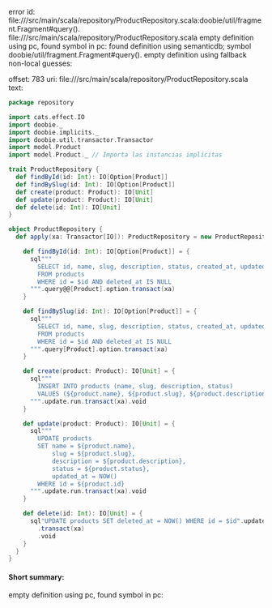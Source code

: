 error id: file://<WORKSPACE>/src/main/scala/repository/ProductRepository.scala:doobie/util/fragment.Fragment#query().
file://<WORKSPACE>/src/main/scala/repository/ProductRepository.scala
empty definition using pc, found symbol in pc: 
found definition using semanticdb; symbol doobie/util/fragment.Fragment#query().
empty definition using fallback
non-local guesses:

offset: 783
uri: file://<WORKSPACE>/src/main/scala/repository/ProductRepository.scala
text:
```scala
package repository

import cats.effect.IO
import doobie._
import doobie.implicits._
import doobie.util.transactor.Transactor
import model.Product
import model.Product._ // Importa las instancias implícitas

trait ProductRepository {
  def findById(id: Int): IO[Option[Product]]
  def findBySlug(id: Int): IO[Option[Product]]
  def create(product: Product): IO[Unit]
  def update(product: Product): IO[Unit]
  def delete(id: Int): IO[Unit]
}

object ProductRepository {
  def apply(xa: Transactor[IO]): ProductRepository = new ProductRepository {

    def findById(id: Int): IO[Option[Product]] = {
      sql"""
        SELECT id, name, slug, description, status, created_at, updated_at, deleted_at 
        FROM products 
        WHERE id = $id AND deleted_at IS NULL
      """.query@@[Product].option.transact(xa)
    }

    def findBySlug(id: Int): IO[Option[Product]] = {
      sql"""
        SELECT id, name, slug, description, status, created_at, updated_at, deleted_at 
        FROM products 
        WHERE id = $id AND deleted_at IS NULL
      """.query[Product].option.transact(xa)
    }

    def create(product: Product): IO[Unit] = {
      sql"""
        INSERT INTO products (name, slug, description, status)
        VALUES (${product.name}, ${product.slug}, ${product.description}, ${product.status})
      """.update.run.transact(xa).void
    }

    def update(product: Product): IO[Unit] = {
      sql"""
        UPDATE products
        SET name = ${product.name}, 
            slug = ${product.slug}, 
            description = ${product.description}, 
            status = ${product.status},
            updated_at = NOW()
        WHERE id = ${product.id}
      """.update.run.transact(xa).void
    }

    def delete(id: Int): IO[Unit] = {
      sql"UPDATE products SET deleted_at = NOW() WHERE id = $id".update.run
        .transact(xa)
        .void
    }
  }
}

```


#### Short summary: 

empty definition using pc, found symbol in pc: 